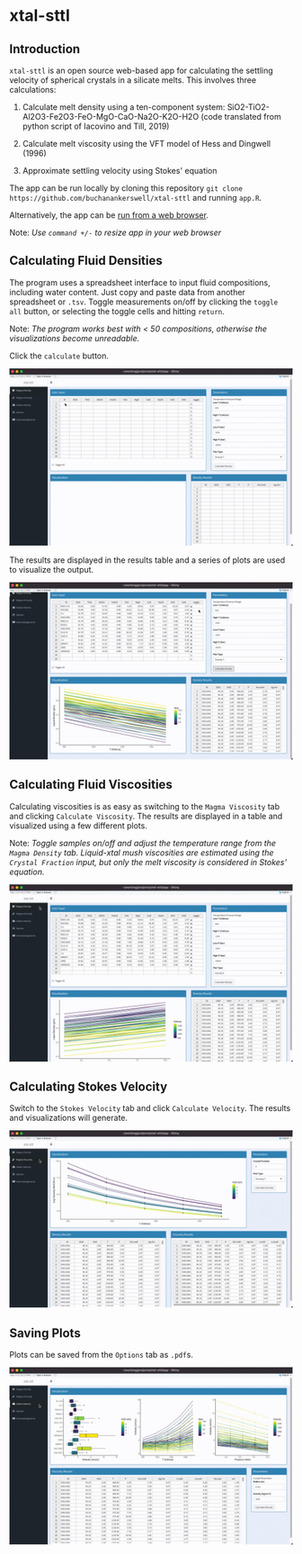# xtal-sttl

## Introduction
`xtal-sttl` is an open source web-based app for calculating the settling velocity of spherical crystals in a silicate melts. This involves three calculations:

1. Calculate melt density using a ten-component system: SiO2-TiO2-Al2O3-Fe2O3-FeO-MgO-CaO-Na2O-K2O-H2O (code translated from python script of Iacovino and Till, 2019)

2. Calculate melt viscosity using the VFT model of Hess and Dingwell (1996)

3. Approximate settling velocity using Stokes' equation

The app can be run locally by cloning this repository `git clone https://github.com/buchanankerswell/xtal-sttl` and running `app.R`.

Alternatively, the app can be [run from a web browser](https://buchanankerswell.shinyapps.io/xtal-sttl).

Note: *Use `command +/-` to resize app in your web browser*

## Calculating Fluid Densities

The program uses a spreadsheet interface to input fluid compositions, including water content. Just copy and paste data from another spreadsheet or `.tsv`. Toggle measurements on/off by clicking the `toggle all` button, or selecting the toggle cells and hitting `return`.

Note: *The program works best with < 50 compositions, otherwise the visualizations become unreadable.*

Click the `calculate` button.

![](assets/images/demo-calc-density.gif)

The results are displayed in the results table and a series of plots are used to visualize the output.

![](assets/images/demo-plots-density.gif)

## Calculating Fluid Viscosities

Calculating viscosities is as easy as switching to the `Magma Viscosity` tab and clicking `Calculate Viscosity`. The results are displayed in a table and visualized using a few different plots.

Note: *Toggle samples on/off and adjust the temperature range from the `Magma Density` tab. Liquid-xtal mush viscosities are estimated using the `Crystal Fraction` input, but only the melt viscosity is considered in Stokes' equation.*

![](assets/images/demo-calc-viscosity.gif)

## Calculating Stokes Velocity

Switch to the `Stokes Velocity` tab and click `Calculate Velocity`. The results and visualizations will generate.

![](assets/images/demo-calc-velocity.gif)

## Saving Plots

Plots can be saved from the `Options` tab as `.pdf`s.

![](assets/images/demo-save-plots.gif)
